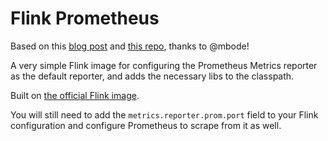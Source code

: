 # Flink Prometheus

Based on this [blog post](https://flink.apache.org/features/2019/03/11/prometheus-monitoring.html)
and [this repo](https://github.com/mbode/flink-prometheus-example), thanks to @mbode!

A very simple Flink image for configuring the Prometheus Metrics
reporter as the default reporter, and adds the necessary libs to the classpath.

Built on [the official Flink image](https://hub.docker.com/_/flink).

You will still need to add the `metrics.reporter.prom.port` field to your
Flink configuration and configure Prometheus to scrape from it as well.
